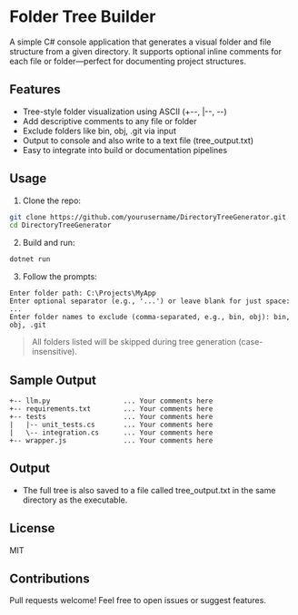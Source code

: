 # Folder Tree Builder

A simple C# console application that generates a visual folder and file structure from a given directory. It supports optional inline comments for each file or folder—perfect for documenting project structures.

## Features

- Tree-style folder visualization using ASCII (+--, |--, \--)
- Add descriptive comments to any file or folder
- Exclude folders like bin, obj, .git via input
- Output to console and also write to a text file (tree_output.txt)
- Easy to integrate into build or documentation pipelines

## Usage

1. Clone the repo:

```bash
git clone https://github.com/yourusername/DirectoryTreeGenerator.git
cd DirectoryTreeGenerator
````

2. Build and run:

```bash
dotnet run
```

3. Follow the prompts:

```
Enter folder path: C:\Projects\MyApp
Enter optional separator (e.g., '...') or leave blank for just space: ...
Enter folder names to exclude (comma-separated, e.g., bin, obj): bin, obj, .git
```

> All folders listed will be skipped during tree generation (case-insensitive).

## Sample Output

```
+-- llm.py                  ... Your comments here
+-- requirements.txt        ... Your comments here
+-- tests                   ... Your comments here
|   |-- unit_tests.cs       ... Your comments here
|   \-- integration.cs      ... Your comments here
+-- wrapper.js              ... Your comments here
```

## Output

* The full tree is also saved to a file called tree_output.txt in the same directory as the executable.

## License

MIT

## Contributions

Pull requests welcome! Feel free to open issues or suggest features.
